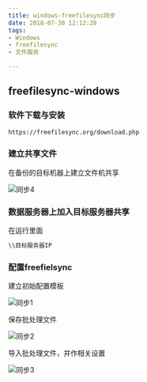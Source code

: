 ```yaml
---
title: windows-freefilesync同步
date: 2018-07-30 12:12:28
tags:
- Windows
- freefilesync
- 文件服务

---
```


## freefilesync-windows

### 软件下载与安装

```bash
https://freefilesync.org/download.php
```
<!-- more -->
### 建立共享文件

在备份的目标机器上建立文件机共享

![同步4](https://qiniu.li-rui.top/同步4.png)

### 数据服务器上加入目标服务器共享

在运行里面

```cmd
\\目标服务器IP
```

### 配置freefielsync

建立初始配置模板

![同步1](https://qiniu.li-rui.top/同步1.png)

保存批处理文件

![同步2](https://qiniu.li-rui.top/同步2.png)

导入批处理文件，并作相关设置

![同步3](https://qiniu.li-rui.top/同步3.png)